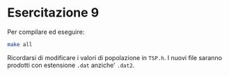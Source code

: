 # Esercitazione 9

Per compilare ed eseguire:
```bash
make all
```

Ricordarsi di modificare i valori di popolazione in ```TSP.h```. 
I nuovi file saranno prodotti con estensione ```.dat``` anziche' ```.dat2```.
